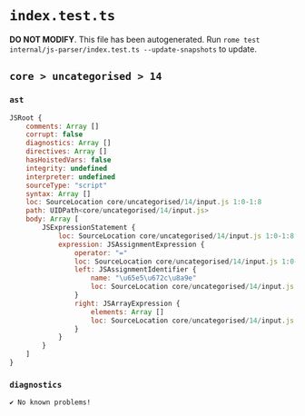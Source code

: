 # `index.test.ts`

**DO NOT MODIFY**. This file has been autogenerated. Run `rome test internal/js-parser/index.test.ts --update-snapshots` to update.

## `core > uncategorised > 14`

### `ast`

```javascript
JSRoot {
	comments: Array []
	corrupt: false
	diagnostics: Array []
	directives: Array []
	hasHoistedVars: false
	integrity: undefined
	interpreter: undefined
	sourceType: "script"
	syntax: Array []
	loc: SourceLocation core/uncategorised/14/input.js 1:0-1:8
	path: UIDPath<core/uncategorised/14/input.js>
	body: Array [
		JSExpressionStatement {
			loc: SourceLocation core/uncategorised/14/input.js 1:0-1:8
			expression: JSAssignmentExpression {
				operator: "="
				loc: SourceLocation core/uncategorised/14/input.js 1:0-1:8
				left: JSAssignmentIdentifier {
					name: "\u65e5\u672c\u8a9e"
					loc: SourceLocation core/uncategorised/14/input.js 1:0-1:3 (\u65e5\u672c\u8a9e)
				}
				right: JSArrayExpression {
					elements: Array []
					loc: SourceLocation core/uncategorised/14/input.js 1:6-1:8
				}
			}
		}
	]
}
```

### `diagnostics`

```
✔ No known problems!

```
